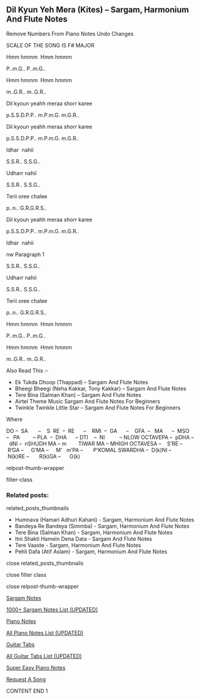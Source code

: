 
## Dil Kyun Yeh Mera (Kites) – Sargam, Harmonium And Flute Notes

Remove Numbers From Piano Notes
Undo Changes

SCALE OF THE SONG IS F# MAJOR

Hmm hmmm  Hmm hmmm

P..m.G.. P..m.G..

Hmm hmmm  Hmm hmmm

m..G.R.. m..G.R..

Dil kyoun yeahh meraa shorr karee

p.S.S.D.P.P.. m.P.m.G. m.G.R..

Dil kyoun yeahh meraa shorr karee

p.S.S.D.P.P.. m.P.m.G. m.G.R..

Idhar  nahii

S.S.R.. S.S.G..

Udharr nahii

S.S.R.. S.S.G..

Terii oree chalee

p..n.. G.R.G.R.S..

Dil kyoun yeahh meraa shorr karee

p.S.S.D.P.P.. m.P.m.G. m.G.R..

Idhar  nahii

nw Paragraph 1

S.S.R.. S.S.G..

Udharr nahii

S.S.R.. S.S.G..

Terii oree chalee

p..n.. G.R.G.R.S..

Hmm hmmm  Hmm hmmm

P..m.G.. P..m.G..

Hmm hmmm  Hmm hmmm

m..G.R.. m..G.R..



Also Read This :-



* Ek Tukda Dhoop (Thappad) – Sargam And Flute Notes
* Bheegi Bheegi (Neha Kakkar, Tony Kakkar) – Sargam And Flute Notes
* Tere Bina (Salman Khan) – Sargam And Flute Notes
* Airtel Theme Music Sargam And Flute Notes For Beginners
* Twinkle Twinkle Little Star – Sargam And Flute Notes For Beginners

Where



DO –  SA       –    S  RE  –  RE      –    RMI  –  GA      –    GFA  –   MA      –  MSO  –   PA         – PLA  –  DHA      – DTI    –  NI          – NLOW OCTAVEPA –  pDHA –  dNI –  nSHUDH MA – m        TIWAR MA – MHIGH OCTAVESA –    S’RE –     R’GA –     G’MA –     M’   m’PA –       P’KOMAL SWARDHA –  D(k)NI –       N(k)RE –       R(k)GA –      G(k)



relpost-thumb-wrapper

filter-class

### Related posts:

related_posts_thumbnails

* Humnava (Hamari Adhuri Kahani) - Sargam, Harmonium And Flute Notes
* Bandeya Re Bandeya (Simmba) - Sargam, Harmonium And Flute Notes
* Tere Bina (Salman Khan) - Sargam, Harmonium And Flute Notes
* Itni Shakti Hamein Dena Data - Sargam And Flute Notes
* Tere Vaaste - Sargam, Harmonium And Flute Notes
* Pehli Dafa (Atif Aslam) - Sargam, Harmonium And Flute Notes

close related_posts_thumbnails

close filter class

close relpost-thumb-wrapper

[Sargam Notes](https://www.notationsworld.com/sargam-notes.html)

[1000+ Sargam Notes List (UPDATED)](https://www.notationsworld.com/all-songs-list-sargam-notes.html)

[Piano Notes](https://www.notationsworld.com/piano-notes.html)

[All Piano Notes List (UPDATED)](https://www.notationsworld.com/all-songs-list-piano-notes.html)

[Guitar Tabs](https://www.notationsworld.com/guitar-tabs.html)

[All Guitar Tabs List (UPDATED)](https://www.notationsworld.com/all-songs-list-guitar-tabs.html)

[Super Easy Piano Notes](https://studywall.in/)

[Request A Song](https://www.notationsworld.com/request-a-song.html)

CONTENT END 1

